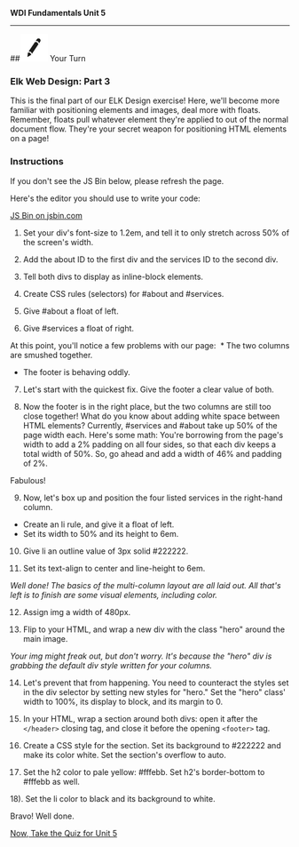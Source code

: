 **WDI Fundamentals Unit 5**

---

##![Your Turn](../assets/exercise.png) Your Turn

### Elk Web Design: Part 3

This is the final part of our ELK Design exercise! Here, we'll become more familiar with positioning elements and images, deal more with floats. Remember, floats pull whatever element they're applied to out of the normal document flow. They're your secret weapon for positioning HTML elements on a page!

### Instructions
If you don't see the JS Bin below, please refresh the page.

Here's the editor you should use to write your code:

<a class="jsbin-embed" href="http://jsbin.com/luzubuy/embed?html,css,outputheight=600px">JS Bin on jsbin.com</a><script src="http://static.jsbin.com/js/embed.min.js?3.35.12"></script>

1) Set your div's font-size to 1.2em, and tell it to only stretch across 50% of the screen's width.

2) Add the about ID to the first div and the services ID to the second div.

3) Tell both divs to display as inline-block elements.

4) Create CSS rules (selectors) for #about and #services.

5) Give #about a float of left.

6) Give #services a float of right.

At this point, you'll notice a few problems with our page:
  * The two columns are smushed together.
  * The footer is behaving oddly.

7) Let's start with the quickest fix. Give the footer a clear value of both.

8) Now the footer is in the right place, but the two columns are still too close together! What do you know about adding white space between HTML elements? Currently, #services and #about take up 50% of the page width each. Here's some math: You're borrowing from the page's width to add a 2% padding on all four sides, so that each div keeps a total width of 50%. So, go ahead and add a width of 46% and padding of 2%.

Fabulous!

9) Now, let's box up and position the four listed services in the right-hand column.

  * Create an li rule, and give it a float of left.
  * Set its width to 50% and its height to 6em.

10) Give li an outline value of 3px solid #222222.

11) Set its text-align to center and line-height to 6em.

*Well done! The basics of the multi-column layout are all laid out. All that's left is to finish are some visual elements, including color.*

12) Assign img a width of 480px.

13) Flip to your HTML, and wrap a new div with the class "hero" around the main image.

*Your img might freak out, but don't worry. It's because the "hero" div is grabbing the default div style written for your columns.*

14) Let's prevent that from happening. You need to counteract the styles set in the div selector by setting new styles for "hero." Set the "hero" class' width to 100%, its display to block, and its margin to 0.

15) In your HTML, wrap a section around both divs: open it after the `</header>` closing tag, and close it before the opening `<footer>` tag.

16) Create a CSS style for the section. Set its background to #222222 and make its color white. Set the section's overflow to auto.

17) Set the h2 color to pale yellow: #fffebb. Set h2's border-bottom to #fffebb as well.

18). Set the li color to black and its background to white.

Bravo! Well done.

[Now, Take the Quiz for Unit 5](10_quiz.md)
